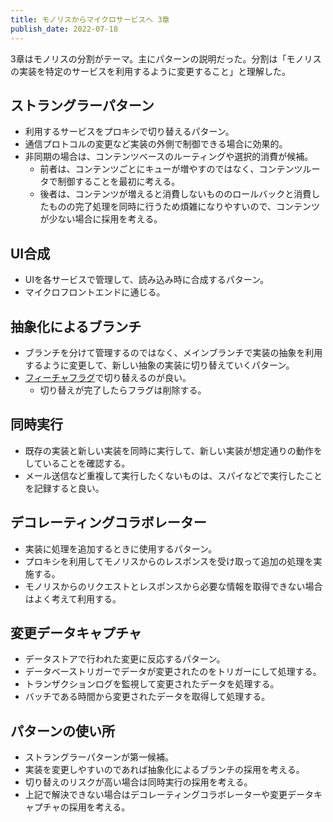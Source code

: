 ```yaml
---
title: モノリスからマイクロサービスへ 3章
publish_date: 2022-07-18
---
```


3章はモノリスの分割がテーマ。主にパターンの説明だった。分割は「モノリスの実装を特定のサービスを利用するように変更すること」と理解した。

## ストラングラーパターン

- 利用するサービスをプロキシで切り替えるパターン。
- 通信プロトコルの変更など実装の外側で制御できる場合に効果的。
- 非同期の場合は、コンテンツベースのルーティングや選択的消費が候補。
  - 前者は、コンテンツごとにキューが増やすのではなく、コンテンツルータで制御することを最初に考える。
  - 後者は、コンテンツが増えると消費しないもののロールバックと消費したものの完了処理を同時に行うため煩雑になりやすいので、コンテンツが少ない場合に採用を考える。

## UI合成

- UIを各サービスで管理して、読み込み時に合成するパターン。
- マイクロフロントエンドに通じる。

## 抽象化によるブランチ

- ブランチを分けて管理するのではなく、メインブランチで実装の抽象を利用するように変更して、新しい抽象の実装に切り替えていくパターン。
- [フィーチャフラグ](https://martinfowler.com/articles/feature-toggles.html)で切り替えるのが良い。
  - 切り替えが完了したらフラグは削除する。

## 同時実行

- 既存の実装と新しい実装を同時に実行して、新しい実装が想定通りの動作をしていることを確認する。
- メール送信など重複して実行したくないものは、スパイなどで実行したことを記録すると良い。

## デコレーティングコラボレーター

- 実装に処理を追加するときに使用するパターン。
- プロキシを利用してモノリスからのレスポンスを受け取って追加の処理を実施する。
- モノリスからのリクエストとレスポンスから必要な情報を取得できない場合はよく考えて利用する。

## 変更データキャプチャ

- データストアで行われた変更に反応するパターン。
- データベーストリガーでデータが変更されたのをトリガーにして処理する。
- トランザクションログを監視して変更されたデータを処理する。
- バッチである時間から変更されたデータを取得して処理する。

## パターンの使い所

- ストラングラーパターンが第一候補。
- 実装を変更しやすいのであれば抽象化によるブランチの採用を考える。
- 切り替えのリスクが高い場合は同時実行の採用を考える。
- 上記で解決できない場合はデコレーティングコラボレーターや変更データキャプチャの採用を考える。
